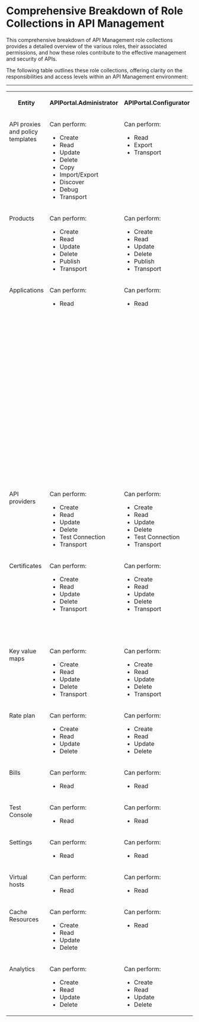 <!-- loiof3049e2b70e748c5bca9e383b039e4e0 -->

# Comprehensive Breakdown of Role Collections in API Management

This comprehensive breakdown of API Management role collections provides a detailed overview of the various roles, their associated permissions, and how these roles contribute to the effective management and security of APIs.

The following table outlines these role collections, offering clarity on the responsibilities and access levels within an API Management environment:

****


<table>
<tr>
<th valign="top">

Entity

</th>
<th valign="top">

APIPortal.Administrator

</th>
<th valign="top">

APIPortal.Configurator

</th>
<th valign="top">

APIPortal.Developer

</th>
<th valign="top">

APIPortal.Tester

</th>
<th valign="top">

Notes

</th>
</tr>
<tr>
<td valign="top">

API proxies and policy templates

</td>
<td valign="top">

Can perform:

-   Create
-   Read
-   Update
-   Delete
-   Copy
-   Import/Export
-   Discover
-   Debug
-   Transport



</td>
<td valign="top">

Can perform:

-   Read
-   Export
-   Transport



</td>
<td valign="top">

Can perform:

-   Create
-   Read
-   Update
-   Delete
-   Copy
-   Import/Export
-   Discover
-   Debug



</td>
<td valign="top">

Can perform:

-   Read
-   Debug



</td>
<td valign="top">



</td>
</tr>
<tr>
<td valign="top">

Products

</td>
<td valign="top">

Can perform:

-   Create
-   Read
-   Update
-   Delete
-   Publish
-   Transport



</td>
<td valign="top">

Can perform:

-   Create
-   Read
-   Update
-   Delete
-   Publish
-   Transport



</td>
<td valign="top">

Can perform:

-   Create
-   Read
-   Update
-   Delete
-   Publish



</td>
<td valign="top">

Can perform:

-   Read



</td>
<td valign="top">

 

</td>
</tr>
<tr>
<td valign="top">

Applications

</td>
<td valign="top">

Can perform:

-   Read



</td>
<td valign="top">

Can perform:

-   Read



</td>
<td valign="top">

Can perform:

-   Read



</td>
<td valign="top">

Can perform:

-   Read



</td>
<td valign="top">

> ### Note:  
> Application read access is granted to all role combination, except for application key and secret information. The application key and secret information are considered sensitive or critical data, and access to this information is restricted.



</td>
</tr>
<tr>
<td valign="top">

API providers

</td>
<td valign="top">

Can perform:

-   Create
-   Read
-   Update
-   Delete
-   Test Connection
-   Transport



</td>
<td valign="top">

Can perform:

-   Create
-   Read
-   Update
-   Delete
-   Test Connection
-   Transport



</td>
<td valign="top">

Can perform:

-   Read



</td>
<td valign="top">

Can perform:

-   Read



</td>
<td valign="top">

 

</td>
</tr>
<tr>
<td valign="top">

Certificates

</td>
<td valign="top">

Can perform:

-   Create
-   Read
-   Update
-   Delete
-   Transport



</td>
<td valign="top">

Can perform:

-   Create
-   Read
-   Update
-   Delete
-   Transport



</td>
<td valign="top">

Can perform:

-   Read



</td>
<td valign="top">

Can perform:

-   Read



</td>
<td valign="top">

> ### Note:  
> Security details of Certificates are not visible in read privilege.



</td>
</tr>
<tr>
<td valign="top">

Key value maps

</td>
<td valign="top">

Can perform:

-   Create
-   Read
-   Update
-   Delete
-   Transport



</td>
<td valign="top">

Can perform:

-   Create
-   Read
-   Update
-   Delete
-   Transport



</td>
<td valign="top">

Can perform:

-   Create
-   Read
-   Update
-   Delete



</td>
<td valign="top">

Can perform:

-   Read



</td>
<td valign="top">

 

</td>
</tr>
<tr>
<td valign="top">

Rate plan

</td>
<td valign="top">

Can perform:

-   Create
-   Read
-   Update
-   Delete



</td>
<td valign="top">

Can perform:

-   Create
-   Read
-   Update
-   Delete



</td>
<td valign="top">

Can perform:

-   Read



</td>
<td valign="top">

Can perform:

-   Read



</td>
<td valign="top">

 

</td>
</tr>
<tr>
<td valign="top">

Bills

</td>
<td valign="top">

Can perform:

-   Read



</td>
<td valign="top">

Can perform:

-   Read



</td>
<td valign="top">

Can perform:

-   Read



</td>
<td valign="top">

Can perform:

-   Read



</td>
<td valign="top">

 

</td>
</tr>
<tr>
<td valign="top">

Test Console

</td>
<td valign="top">

Can perform:

-   Read



</td>
<td valign="top">

Can perform:

-   Read



</td>
<td valign="top">

Can perform:

-   Read



</td>
<td valign="top">

Can perform:

-   Read



</td>
<td valign="top">

 

</td>
</tr>
<tr>
<td valign="top">

Settings

</td>
<td valign="top">

Can perform:

-   Read



</td>
<td valign="top">

Can perform:

-   Read



</td>
<td valign="top">

Can perform:

-   Read



</td>
<td valign="top">

Can perform:

-   Read



</td>
<td valign="top">

 

</td>
</tr>
<tr>
<td valign="top">

Virtual hosts

</td>
<td valign="top">

Can perform:

-   Read



</td>
<td valign="top">

Can perform:

-   Read



</td>
<td valign="top">

Can perform:

-   Read



</td>
<td valign="top">

Can perform:

-   Read



</td>
<td valign="top">

 

</td>
</tr>
<tr>
<td valign="top">

Cache Resources

</td>
<td valign="top">

Can perform:

-   Create
-   Read
-   Update
-   Delete



</td>
<td valign="top">

Can perform:

-   Read



</td>
<td valign="top">

Can perform:

-   Create
-   Read
-   Update
-   Delete



</td>
<td valign="top">

Can perform:

-   Read



</td>
<td valign="top">

 

</td>
</tr>
<tr>
<td valign="top">

Analytics

</td>
<td valign="top">

Can perform:

-   Create
-   Read
-   Update
-   Delete



</td>
<td valign="top">

Can perform:

-   Create
-   Read
-   Update
-   Delete



</td>
<td valign="top">

Can perform:

-   Create
-   Read
-   Update
-   Delete



</td>
<td valign="top">

Can perform:

-   Read



</td>
<td valign="top">

 

</td>
</tr>
</table>

